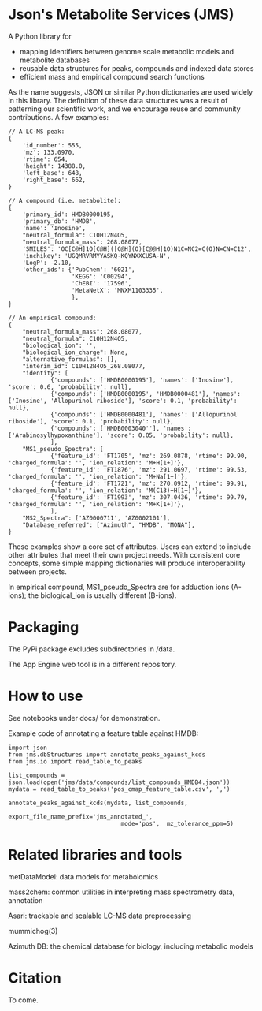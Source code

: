 Json's Metabolite Services (JMS)
================================

A Python library for 
- mapping identifiers between genome scale metabolic models and metabolite databases
- reusable data structures for peaks, compounds and indexed data stores
- efficient mass and empirical compound search functions

As the name suggests, JSON or similar Python dictionaries are used widely in this library.
The definition of these data structures was a result of patterning our scientific work, 
and we encourage reuse and community contributions.
A few examples:

```
// A LC-MS peak:
{
    'id_number': 555,
    'mz': 133.0970, 
    'rtime': 654, 
    'height': 14388.0, 
    'left_base': 648, 
    'right_base': 662, 
}

// A compound (i.e. metabolite):
{
    'primary_id': HMDB0000195,
    'primary_db': 'HMDB',
    'name': 'Inosine',
    "neutral_formula": C10H12N4O5,
    "neutral_formula_mass": 268.08077, 
    'SMILES': 'OC[C@H]1O[C@H]([C@H](O)[C@@H]1O)N1C=NC2=C(O)N=CN=C12', 
    'inchikey': 'UGQMRVRMYYASKQ-KQYNXXCUSA-N',
    'LogP': -2.10,
    'other_ids': {'PubChem': '6021',
                  'KEGG': 'C00294',
                  'ChEBI': '17596',
                  'MetaNetX': 'MNXM1103335',
                  },
}

// An empirical compound:
{
    "neutral_formula_mass": 268.08077, 
    "neutral_formula": C10H12N4O5,
    "biological_ion": '',
    "biological_ion_charge": None,
    "alternative_formulas": [],
    "interim_id": C10H12N4O5_268.08077,
    "identity": [
            {'compounds': ['HMDB0000195'], 'names': ['Inosine'], 'score': 0.6, 'probability': null},
            {'compounds': ['HMDB0000195', 'HMDB0000481'], 'names': ['Inosine', 'Allopurinol riboside'], 'score': 0.1, 'probability': null},
            {'compounds': ['HMDB0000481'], 'names': ['Allopurinol riboside'], 'score': 0.1, 'probability': null},
            {'compounds': ['HMDB0003040''], 'names': ['Arabinosylhypoxanthine'], 'score': 0.05, 'probability': null},
            ],
    "MS1_pseudo_Spectra": [
            {'feature_id': 'FT1705', 'mz': 269.0878, 'rtime': 99.90, 'charged_formula': '', 'ion_relation': 'M+H[1+]'},
            {'feature_id': 'FT1876', 'mz': 291.0697, 'rtime': 99.53, 'charged_formula': '', 'ion_relation': 'M+Na[1+]'},
            {'feature_id': 'FT1721', 'mz': 270.0912, 'rtime': 99.91, 'charged_formula': '', 'ion_relation': 'M(C13)+H[1+]'},
            {'feature_id': 'FT1993', 'mz': 307.0436, 'rtime': 99.79, 'charged_formula': '', 'ion_relation': 'M+K[1+]'},
            ],
    "MS2_Spectra": ['AZ0000711', 'AZ0002101'],
    "Database_referred": ["Azimuth", "HMDB", "MONA"],
}
```

These examples show a core set of attributes. 
Users can extend to include other attributes that meet their own project needs.
With consistent core concepts, some simple mapping dictionaries will produce interoperability between projects. 

In empirical compound, MS1_pseudo_Spectra are for adduction ions (A-ions); the biological_ion is usually different (B-ions).

Packaging
=========

The PyPi package excludes subdirectories in /data.


The App Engine web tool is in a different repository.

How to use
==========

See notebooks under docs/ for demonstration.

Example code of annotating a feature table against HMDB:

```
import json
from jms.dbStructures import annotate_peaks_against_kcds
from jms.io import read_table_to_peaks

list_compounds = json.load(open('jms/data/compounds/list_compounds_HMDB4.json'))
mydata = read_table_to_peaks('pos_cmap_feature_table.csv', ',')

annotate_peaks_against_kcds(mydata, list_compounds, 
                                export_file_name_prefix='jms_annotated_',
                                mode='pos',  mz_tolerance_ppm=5)
```

Related libraries and tools
===========================

metDataModel: data models for metabolomics

mass2chem: common utilities in interpreting mass spectrometry data, annotation

Asari: trackable and scalable LC-MS data preprocessing

mummichog(3)

Azimuth DB: the chemical database for biology, including metabolic models


Citation
========
To come.

